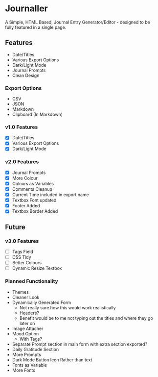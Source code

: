 # Journaller

A Simple, HTML Based, Journal Entry Generator/Editor - designed to be fully featured in a single page.

## Features
- Date/Titles
- Various Export Options
- Dark/Light Mode
- Journal Prompts
- Clean Design

### Export Options
- CSV
- JSON
- Markdown
- Clipboard (In Markdown)

### v1.0 Features
- [x] Date/Titles
- [x] Various Export Options
- [x] Dark/Light Mode

### v2.0 Features
- [x] Journal Prompts
- [x] More Colour
- [x] Colours as Variables
- [x] Comments Cleanup
- [x] Current Time included in export name
- [x] Textbox Font updated
- [x] Footer Added
- [x] Textbox Border Added

## Future
### v3.0 Features
- [ ] Tags Field
- [ ] CSS Tidy
- [ ] Better Colours
- [ ] Dynamic Resize Textbox

### Planned Functionality
- Themes
- Cleaner Look
- Dynamically Generated Form
    - Not really sure how this would work realistically
    - Headers?
    - Benefit would be to me not typing out the titles and where they go later on
- Image Attacher
- Mood Option
    - With Tags?
- Separate Prompt section in main form with extra section exported?
- Daily Gratitude Section
- More Prompts
- Dark Mode Button Icon Rather than text
- Fonts as Variable
- More Fonts